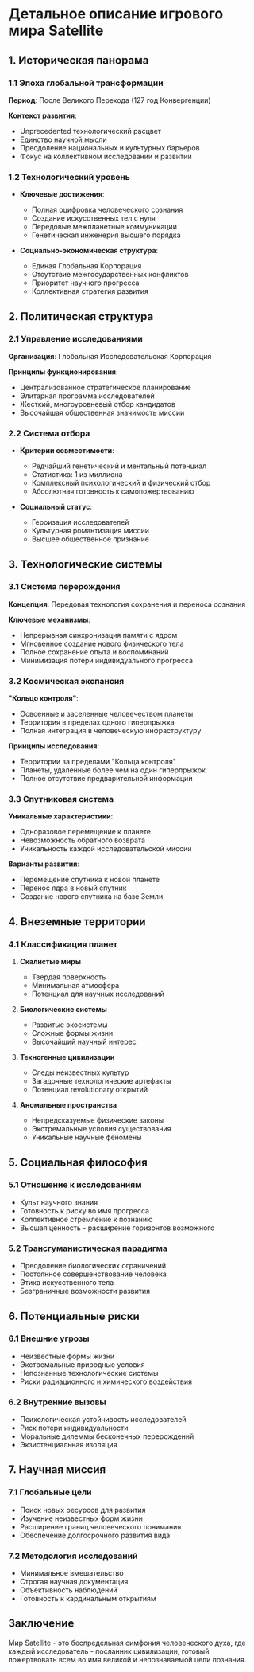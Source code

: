 # Детальное описание игрового мира Satellite

## 1. Историческая панорама

### 1.1 Эпоха глобальной трансформации
**Период**: После Великого Перехода (127 год Конвергенции)

**Контекст развития**:
- Unprecedented технологический расцвет
- Единство научной мысли
- Преодоление национальных и культурных барьеров
- Фокус на коллективном исследовании и развитии

### 1.2 Технологический уровень
- **Ключевые достижения**:
  * Полная оцифровка человеческого сознания
  * Создание искусственных тел с нуля
  * Передовые межпланетные коммуникации
  * Генетическая инженерия высшего порядка

- **Социально-экономическая структура**:
  * Единая Глобальная Корпорация
  * Отсутствие межгосударственных конфликтов
  * Приоритет научного прогресса
  * Коллективная стратегия развития

## 2. Политическая структура

### 2.1 Управление исследованиями
**Организация**: Глобальная Исследовательская Корпорация

**Принципы функционирования**:
- Централизованное стратегическое планирование
- Элитарная программа исследователей
- Жесткий, многоуровневый отбор кандидатов
- Высочайшая общественная значимость миссии

### 2.2 Система отбора
- **Критерии совместимости**:
  * Редчайший генетический и ментальный потенциал
  * Статистика: 1 из миллиона
  * Комплексный психологический и физический отбор
  * Абсолютная готовность к самопожертвованию

- **Социальный статус**:
  * Героизация исследователей
  * Культурная романтизация миссии
  * Высшее общественное признание

## 3. Технологические системы

### 3.1 Система перерождения
**Концепция**: Передовая технология сохранения и переноса сознания

**Ключевые механизмы**:
- Непрерывная синхронизация памяти с ядром
- Мгновенное создание нового физического тела
- Полное сохранение опыта и воспоминаний
- Минимизация потери индивидуального прогресса

### 3.2 Космическая экспансия
**"Кольцо контроля"**:
- Освоенные и заселенные человечеством планеты
- Территория в пределах одного гиперпрыжка
- Полная интеграция в человеческую инфраструктуру

**Принципы исследования**:
- Территории за пределами "Кольца контроля"
- Планеты, удаленные более чем на один гиперпрыжок
- Полное отсутствие предварительной информации

### 3.3 Спутниковая система
**Уникальные характеристики**:
- Одноразовое перемещение к планете
- Невозможность обратного возврата
- Уникальность каждой исследовательской миссии

**Варианты развития**:
- Перемещение спутника к новой планете
- Перенос ядра в новый спутник
- Создание нового спутника на базе Земли

## 4. Внеземные территории

### 4.1 Классификация планет
1. **Скалистые миры**
   - Твердая поверхность
   - Минимальная атмосфера
   - Потенциал для научных исследований

2. **Биологические системы**
   - Развитые экосистемы
   - Сложные формы жизни
   - Высочайший научный интерес

3. **Техногенные цивилизации**
   - Следы неизвестных культур
   - Загадочные технологические артефакты
   - Потенциал revolutionary открытий

4. **Аномальные пространства**
   - Непредсказуемые физические законы
   - Экстремальные условия существования
   - Уникальные научные феномены

## 5. Социальная философия

### 5.1 Отношение к исследованиям
- Культ научного знания
- Готовность к риску во имя прогресса
- Коллективное стремление к познанию
- Высшая ценность - расширение горизонтов возможного

### 5.2 Трансгуманистическая парадигма
- Преодоление биологических ограничений
- Постоянное совершенствование человека
- Этика искусственного тела
- Безграничные возможности развития

## 6. Потенциальные риски

### 6.1 Внешние угрозы
- Неизвестные формы жизни
- Экстремальные природные условия
- Непознанные технологические системы
- Риски радиационного и химического воздействия

### 6.2 Внутренние вызовы
- Психологическая устойчивость исследователей
- Риск потери индивидуальности
- Моральные дилеммы бесконечных перерождений
- Экзистенциальная изоляция

## 7. Научная миссия

### 7.1 Глобальные цели
- Поиск новых ресурсов для развития
- Изучение неизвестных форм жизни
- Расширение границ человеческого понимания
- Обеспечение долгосрочного развития вида

### 7.2 Методология исследований
- Минимальное вмешательство
- Строгая научная документация
- Объективность наблюдений
- Готовность к кардинальным открытиям

## Заключение
Мир Satellite - это беспредельная симфония человеческого духа, где каждый исследователь - посланник цивилизации, готовый пожертвовать всем во имя великой и непознаваемой цели познания.